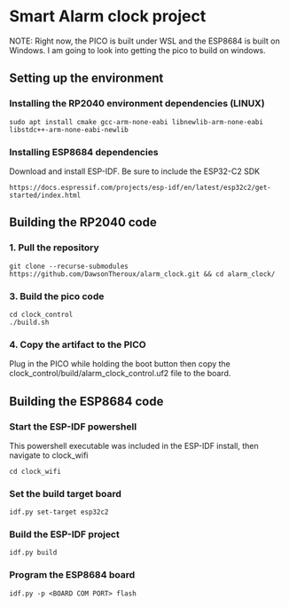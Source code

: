 # Smart Alarm clock project

NOTE: Right now, the PICO is built under WSL and the ESP8684 is built on Windows. I am going to look into getting the pico to build on windows.

## Setting up the environment
### Installing the RP2040 environment dependencies (LINUX)
```
sudo apt install cmake gcc-arm-none-eabi libnewlib-arm-none-eabi libstdc++-arm-none-eabi-newlib
```
### Installing ESP8684 dependencies
Download and install ESP-IDF. Be sure to include the ESP32-C2 SDK
```
https://docs.espressif.com/projects/esp-idf/en/latest/esp32c2/get-started/index.html
```

## Building the RP2040 code
### 1. Pull the repository
```
git clone --recurse-submodules https://github.com/DawsonTheroux/alarm_clock.git && cd alarm_clock/
```

### 3. Build the pico code
```
cd clock_control
./build.sh
```

### 4. Copy the artifact to the PICO
 Plug in the PICO while holding the boot button then copy the clock_control/build/alarm_clock_control.uf2 file to the board.

## Building the ESP8684 code
### Start the ESP-IDF powershell
This powershell executable was included in the ESP-IDF install, then navigate to clock_wifi
```
cd clock_wifi
```

### Set the build target board
```
idf.py set-target esp32c2
```

### Build the ESP-IDF project
```
idf.py build
```

### Program the ESP8684 board
```
idf.py -p <BOARD COM PORT> flash
```
 
